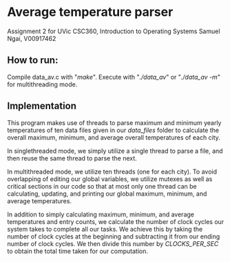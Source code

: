 # Average temperature parser

Assignment 2 for UVic CSC360, Introduction to Operating Systems
Samuel Ngai, V00917462

## How to run:
Compile data_av.c with "*make*".
Execute with "*./data_av*" or "*./data_av -m*" for multithreading mode.

## Implementation
This program makes use of threads to parse maximum and minimum yearly temperatures of ten data files given in our *data_files* folder to calculate the overall maximum, minimum, and average overall temperatures of each city.

In singlethreaded mode, we simply utilize a single thread to parse a file, and then reuse the same thread to parse the next. 

In multithreaded mode, we utilize ten threads (one for each city). To avoid overlapping of editing our global variables, we utilize mutexes as well as critical sections in our code so that at most only one thread can be calculating, updating, and printing our global maximum, minimum, and average temperatures.

In addition to simply calculating maximum, minimum, and average temperatures and entry counts, we calculate the number of clock cycles our system takes to complete all our tasks. We achieve this by taking the number of clock cycles at the beginning and subtracting it from our ending number of clock cycles. We then divide this number by *CLOCKS_PER_SEC* to obtain the total time taken for our computation.